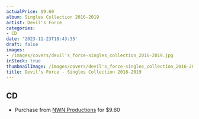 ```yaml
---
actualPrice: $9.60
album: Singles Collection 2016-2019
artist: Devil's Force
categories:
- CD
date: '2023-11-23T18:43:35'
draft: false
images:
- /images/covers/devil's_force-singles_collection_2016-2019.jpg
inStock: true
thumbnailImage: /images/covers/devil's_force-singles_collection_2016-2019-thumb.jpg
title: Devil's Force - Singles Collection 2016-2019
---
```


## CD
* Purchase from [NWN Productions](http://shop.nwnprod.com/index.php?route=product/product&path=93&product_id=30449&sort=pd.name&order=ASC) for $9.60
